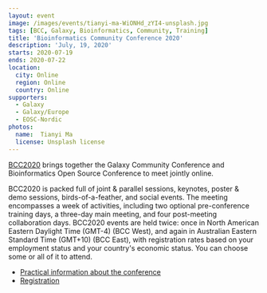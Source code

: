 ```yaml
---
layout: event
image: /images/events/tianyi-ma-WiONHd_zYI4-unsplash.jpg
tags: [BCC, Galaxy, Bioinformatics, Community, Training]
title: 'Bioinformatics Community Conference 2020'
description: 'July, 19, 2020'
starts: 2020-07-19
ends: 2020-07-22
location:
  city: Online
  region: Online
  country: Online
supporters:
  - Galaxy
  - Galaxy/Europe
  - EOSC-Nordic
photos:
  name:  Tianyi Ma
  license: Unsplash license
---
```


[BCC2020](https://bcc2020.github.io/) brings together the Galaxy Community Conference and Bioinformatics Open Source Conference to meet jointly online.

BCC2020 is packed full of joint & parallel sessions, keynotes, poster & demo sessions, birds-of-a-feather, and social events. The meeting encompasses a week of activities, including two optional pre-conference training days, a three-day main meeting, and four post-meeting collaboration days. BCC2020 events are held twice: once in North American Eastern Daylight Time (GMT-4) (BCC West), and again in Australian Eastern Standard Time (GMT+10) (BCC East), with registration rates based on your employment status and your country's economic status. You can choose some or all of it to attend.

- [Practical information about the conference](https://bcc2020.github.io/)
- [Registration](https://bcc2020.github.io/Registration/)

